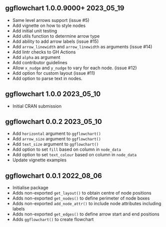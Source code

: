 ## ggflowchart 1.0.0.9000+ 2023_05_19

* Same level arrows support (issue #5)
* Add vignette on how to style nodes
* Add initial unit testing
* Add utils function to determine arrow type
* Add ability to add arrow labels (issue #15)
* Add `arrow_linewidth` and `arrow_linewidth` as arguments (issue #14)
* Add lintr checks to GH Actions
* Add `alpha` as argument
* Add contributor guidelines
* Allow `x_nudge` and `y_nudge` to vary for each node. (issue #12)
* Add option for custom layout (issue #11)
* Add option to parse text in nodes.

## ggflowchart 1.0.0 2023_05_10

* Initial CRAN submission

## ggflowchart 0.0.2 2023_05_10

* Add `horizontal` argument to `ggflowchart()`
* Add `arrow_size` argument to `ggflowchart()`
* Add `text_size` argument to `ggflowchart()`
* Add option to set `fill` based on column in `node_data`
* Add option to set `text_colour` based on column in `node_data`
* Update vignette examples

## ggflowchart 0.0.1 2022_08_06

* Initialise package
* Adds non-exported `get_layout()` to obtain centre of node positions
* Adds non-exported `get_nodes()` to define perimeter of node boxes
* Adds non-exported `add_node_attr()` to include node attributes including labels
* Adds non-exported `get_edges()` to define arrow start and end positions
* Adds `ggflowchart()` to create flowchart
